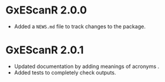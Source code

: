 # GxEScanR 2.0.0

* Added a `NEWS.md` file to track changes to the package.

# GxEScanR 2.0.1

* Updated documentation by adding meanings of acronyms .
* Added tests to completely check outputs.
